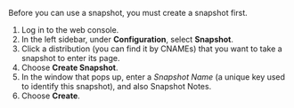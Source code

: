Before you can use a snapshot, you must create a snapshot first.

1. Log in to the web console.
2. In the left sidebar, under **Configuration**, select **Snapshot**. 
3. Click a distribution (you can find it by CNAMEs) that you want to take a snapshot to enter its page. 
4. Choose **Create Snapshot**. 
5. In the window that pops up, enter a *Snapshot Name* (a unique key used to identify this snapshot), and also Snapshot Notes. 
6. Choose **Create**.


